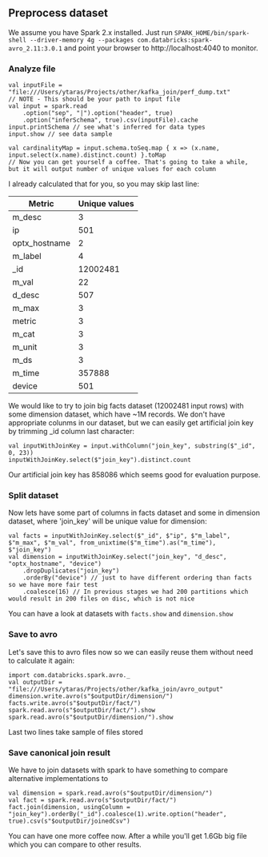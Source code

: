## Preprocess dataset
We assume you have Spark 2.x installed. 
Just run `SPARK_HOME/bin/spark-shell --driver-memory 4g --packages com.databricks:spark-avro_2.11:3.0.1` and point your browser to http://localhost:4040 to monitor.

### Analyze file
```
val inputFile = "file:///Users/ytaras/Projects/other/kafka_join/perf_dump.txt"
// NOTE - This should be your path to input file
val input = spark.read
    .option("sep", "|").option("header", true)
    .option("inferSchema", true).csv(inputFile).cache
input.printSchema // see what's inferred for data types
input.show // see data sample

val cardinalityMap = input.schema.toSeq.map { x => (x.name, input.select(x.name).distinct.count) }.toMap
// Now you can get yourself a coffee. That's going to take a while, but it will output number of unique values for each column
```

I already calculated that for you, so you may skip last line:

|Metric|Unique values|
|------|-------------|
|m_desc|3|
|ip|501|
|optx_hostname|2|
|m_label|4|
|\_id|12002481|
|m_val|22|
|d_desc|507|
|m_max|3|
|metric|3|
|m_cat|3|
|m_unit|3|
|m_ds|3|
|m_time|357888|
|device|501|

We would like to try to join big facts dataset (12002481 input rows) with some 
dimension dataset, which have ~1M records. We don't have appropriate colunms
in our dataset, but we can easily get artificial join key by trimming 
_id column last character:

```
val inputWithJoinKey = input.withColumn("join_key", substring($"_id", 0, 23))
inputWithJoinKey.select($"join_key").distinct.count
```

Our artificial join key has 858086 which seems good for evaluation purpose.

### Split dataset

Now lets have some part of columns in facts dataset and some in dimension
dataset, where 'join_key' will be unique value for dimension:

```
val facts = inputWithJoinKey.select($"_id", $"ip", $"m_label", $"m_max", $"m_val", from_unixtime($"m_time").as("m_time"), $"join_key")
val dimension = inputWithJoinKey.select("join_key", "d_desc", "optx_hostname", "device")
    .dropDuplicates("join_key")
    .orderBy("device") // just to have different ordering than facts so we have more fair test
    .coalesce(16) // In previous stages we had 200 partitions which would result in 200 files on disc, which is not nice
```
You can have a look at datasets with `facts.show` and `dimension.show`


### Save to avro

Let's save this to avro files now so we can easily reuse them without need to calculate it again:
```
import com.databricks.spark.avro._
val outputDir = "file:///Users/ytaras/Projects/other/kafka_join/avro_output"
dimension.write.avro(s"$outputDir/dimension/")
facts.write.avro(s"$outputDir/fact/")
spark.read.avro(s"$outputDir/fact/").show
spark.read.avro(s"$outputDir/dimension/").show
```
Last two lines take sample of files stored

### Save canonical join result

We have to join datasets with spark to have something to compare alternative implementations to

```
val dimension = spark.read.avro(s"$outputDir/dimension/")
val fact = spark.read.avro(s"$outputDir/fact/")
fact.join(dimension, usingColumn = "join_key").orderBy("_id").coalesce(1).write.option("header", true).csv(s"$outputDir/joinedCsv")
```

You can have one more coffee now. After a while you'll get 1.6Gb big file which you can compare to other results.